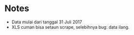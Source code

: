 # Notes
- Data mulai dari tanggal 31 Juli 2017
- XLS cuman bisa setaun scrape, selebihnya bug: data ilang.